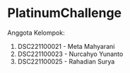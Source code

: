 # PlatinumChallenge
Anggota Kelompok:
1. DSC221100021 - Meta Mahyarani
2. DSC221100023 - Nurcahyo Yunanto
3. DSC221100025 - Rahadian Surya

